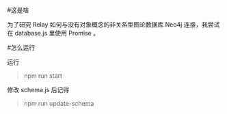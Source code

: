 #这是啥

为了研究 Relay 如何与没有对象概念的非关系型图论数据库 Neo4j 连接，我尝试在 database.js 里使用 Promise 。

#怎么运行

运行
> npm run start

修改 schema.js 后记得
> npm run update-schema